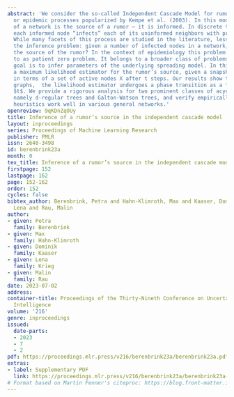 ```yaml
---
abstract: 'We consider the so-called Independent Cascade Model for rumor spreading
  or epidemic processes popularized by Kempe et al. (2003). In this model, a node
  of a network is the source of a rumor – it is informed. In discrete time steps,
  each informed node “infects” each of its uninformed neighbors with probability p.
  While many facets of this process are studied in the literature, less is known about
  the inference problem: given a number of infected nodes in a network, can we learn
  the source of the rumor? In the context of epidemiology this problem is often referred
  to as patient zero problem. It belongs to a broader class of problems where the
  goal is to infer parameters of the underlying spreading model. In this work we present
  a maximum likelihood estimator for the rumor’s source, given a snapshot of the process
  in terms of a set of active nodes X after t steps. Our results show that, for acyclic
  graphs,  the likelihood estimator undergoes a phase transition as a function of
  $t$. We provide a rigorous analysis for two prominent classes of acyclic network,
  namely d-regular trees and Galton-Watson trees, and verify empirically that our
  heuristics work well in various general networks.'
openreview: 9qKDnZqOUy
title: Inference of a rumor’s source in the independent cascade model
layout: inproceedings
series: Proceedings of Machine Learning Research
publisher: PMLR
issn: 2640-3498
id: berenbrink23a
month: 0
tex_title: Inference of a rumor’s source in the independent cascade model
firstpage: 152
lastpage: 162
page: 152-162
order: 152
cycles: false
bibtex_author: Berenbrink, Petra and Hahn-Klimroth, Max and Kaaser, Dominik and Krieg,
  Lena and Rau, Malin
author:
- given: Petra
  family: Berenbrink
- given: Max
  family: Hahn-Klimroth
- given: Dominik
  family: Kaaser
- given: Lena
  family: Krieg
- given: Malin
  family: Rau
date: 2023-07-02
address:
container-title: Proceedings of the Thirty-Nineth Conference on Uncertainty in Artificial
  Intelligence
volume: '216'
genre: inproceedings
issued:
  date-parts:
  - 2023
  - 7
  - 2
pdf: https://proceedings.mlr.press/v216/berenbrink23a/berenbrink23a.pdf
extras:
- label: Supplementary PDF
  link: https://proceedings.mlr.press/v216/berenbrink23a/berenbrink23a-supp.pdf
# Format based on Martin Fenner's citeproc: https://blog.front-matter.io/posts/citeproc-yaml-for-bibliographies/
---
```


